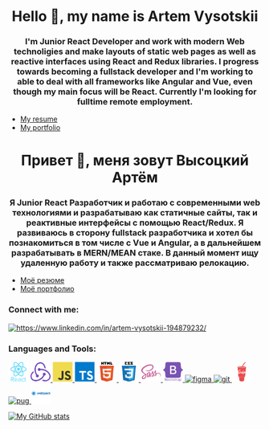 <h1 align="center">Hello 👋, my name is Artem Vysotskii</h1>

<h3 align="center">I'm Junior React Developer and work with modern Web technoligies and make layouts of static web pages as well as reactive interfaces using React and Redux libraries. I progress towards becoming a fullstack developer and I'm working to able to deal with all frameworks like Angular and Vue, even though my main focus will be React. Currently I'm looking for fulltime remote employment.</h3>

- <a href="https://www.dropbox.com/s/r6lbcb39oejolp1/Resume%20Vysotskii%20Artem.pdf?dl=0" target="_blank" rel="noreferrer">My resume</a>
- <a href="https://vysotskii.vercel.app/" target="_blank" rel="noreferrer">My portfolio</a>

<h1 align="center">Привет 👋, меня зовут Высоцкий Артём</h1>

<h3 align="center">Я Junior React Разработчик и работаю с современными web технологиями и разрабатываю как статичные сайты, так и реактивные интерфейсы с помощью React/Redux. Я развиваюсь в сторону fullstack разработчика и хотел бы познакомиться в том числе с Vue и Angular, а в дальнейшем разрабатывать в MERN/MEAN стаке. В данный момент ищу удаленную работу и также рассматриваю релокацию.</h3>

- <a href="https://www.dropbox.com/s/44zry1sawj6ul5q/Resume%20Russian.pdf?dl=0" target="_blank" rel="noreferrer">Моё резюме</a>
- <a href="https://vysotskii.vercel.app/" target="_blank" rel="noreferrer">Моё портфолио</a>

<h3 align="left">Connect with me:</h3>
<p align="left">
<a href="https://linkedin.com/in/https://www.linkedin.com/in/artem-vysotskii-194879232/" target="blank"><img align="center" src="https://raw.githubusercontent.com/rahuldkjain/github-profile-readme-generator/master/src/images/icons/Social/linked-in-alt.svg" alt="https://www.linkedin.com/in/artem-vysotskii-194879232/" height="30" width="40" /></a>
</p>

<h3 align="left">Languages and Tools:</h3>
<p align="left"> <img src="https://raw.githubusercontent.com/devicons/devicon/master/icons/react/react-original-wordmark.svg" alt="react" width="40" height="40"/> </a> <a href="https://redux.js.org" target="_blank" rel="noreferrer"> <img src="https://raw.githubusercontent.com/devicons/devicon/master/icons/redux/redux-original.svg" alt="redux" width="40" height="40"/> <a href="https://developer.mozilla.org/en-US/docs/Web/JavaScript" target="_blank" rel="noreferrer"> <img src="https://raw.githubusercontent.com/devicons/devicon/master/icons/javascript/javascript-original.svg" alt="javascript" width="40" height="40"/> </a> <a href="https://www.typescriptlang.org/" target="_blank" rel="noreferrer"> <img src="https://raw.githubusercontent.com/devicons/devicon/master/icons/typescript/typescript-original.svg" alt="typescript" width="40" height="40"/> </a> <a href="https://www.w3.org/html/" target="_blank" rel="noreferrer"> <img src="https://raw.githubusercontent.com/devicons/devicon/master/icons/html5/html5-original-wordmark.svg" alt="html5" width="40" height="40"/> </a> <a href="https://www.w3schools.com/css/" target="_blank" rel="noreferrer"> <img src="https://raw.githubusercontent.com/devicons/devicon/master/icons/css3/css3-original-wordmark.svg" alt="css3" width="40" height="40"/> </a> <a href="https://sass-lang.com" target="_blank" rel="noreferrer"> <img src="https://raw.githubusercontent.com/devicons/devicon/master/icons/sass/sass-original.svg" alt="sass" width="40" height="40"/> </a> </a> <a href="https://getbootstrap.com" target="_blank" rel="noreferrer"> <img src="https://raw.githubusercontent.com/devicons/devicon/master/icons/bootstrap/bootstrap-plain-wordmark.svg" alt="bootstrap" width="40" height="40"/> </a>  <a href="https://www.figma.com/" target="_blank" rel="noreferrer"> <img src="https://www.vectorlogo.zone/logos/figma/figma-icon.svg" alt="figma" width="40" height="40"/> </a> <a href="https://git-scm.com/" target="_blank" rel="noreferrer"> <img src="https://www.vectorlogo.zone/logos/git-scm/git-scm-icon.svg" alt="git" width="40" height="40"/> </a> <a href="https://gulpjs.com" target="_blank" rel="noreferrer"> <img src="https://raw.githubusercontent.com/devicons/devicon/master/icons/gulp/gulp-plain.svg" alt="gulp" width="40" height="40"/> </a>  <a href="https://pugjs.org" target="_blank" rel="noreferrer"> <img src="https://cdn.worldvectorlogo.com/logos/pug.svg" alt="pug" width="40" height="40"/> </a> <a href="https://reactjs.org/" target="_blank" rel="noreferrer"> <a href="https://webpack.js.org" target="_blank" rel="noreferrer"> <img src="https://raw.githubusercontent.com/devicons/devicon/d00d0969292a6569d45b06d3f350f463a0107b0d/icons/webpack/webpack-original-wordmark.svg" alt="webpack" width="40" height="40"/> </a> </p>

[![My GitHub stats](https://github-readme-stats.vercel.app/api?username=orangeBisquit&count_private=true)](https://github.com/orangeBisquit/github-readme-stats)
